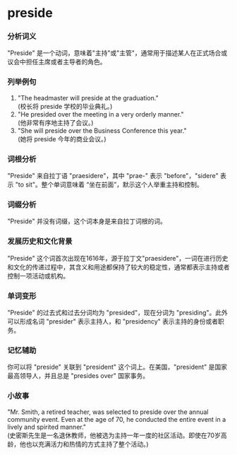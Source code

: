 # preside

### 分析词义

  

"Preside" 是一个动词，意味着"主持"或"主管"，通常用于描述某人在正式场合或议会中担任主席或者主导者的角色。

  

### 列举例句

  

1.  "The headmaster will preside at the graduation."  
    (校长将 preside 学校的毕业典礼。)
2.  "He presided over the meeting in a very orderly manner."  
    (他非常有序地主持了会议。)
3.  "She will preside over the Business Conference this year."  
    (她将 preside 今年的商业会议。)

  

### 词根分析

  

"Preside" 来自拉丁语 "praesidere"，其中 "prae-" 表示 "before"，"sidere" 表示 "to sit"。整个单词意味着 “坐在前面”，默示这个人举重主持和控制。

  

### 词缀分析

  

"Preside" 并没有词缀，这个词本身是来自拉丁词根的词。

  

### 发展历史和文化背景

  

"Preside" 这个词首次出现在1616年，源于拉丁文"praesidere"，一词在进行历史和文化的传递过程中，其含义和用途都保持了较大的稳定性，通常都表示主持或者控制一项活动或机构。

  

### 单词变形

  

"Preside" 的过去式和过去分词均为 "presided"，现在分词为 "presiding"。此外可以形成名词 "presider" 表示主持人，和 "presidency" 表示主持的身份或者职务。

  

### 记忆辅助

  

你可以将 "preside" 关联到 "president" 这个词上。在美国，"president" 是国家最高领导人，并且总是 "presides over" 国家事务。

  

### 小故事

  

"Mr. Smith, a retired teacher, was selected to preside over the annual community event. Even at the age of 70, he conducted the entire event in a lively and spirited manner."  
(史密斯先生是一名退休教师，他被选为主持一年一度的社区活动。即使在70岁高龄，他也以充满活力和热情的方式主持了整个活动。)
